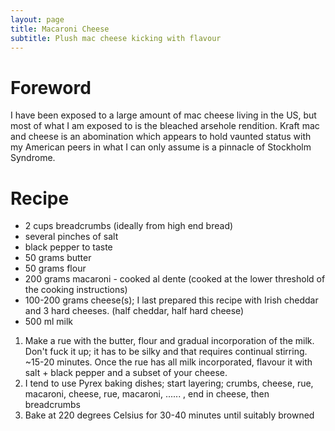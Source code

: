 ```yaml
---
layout: page
title: Macaroni Cheese
subtitle: Plush mac cheese kicking with flavour
---
```


# Foreword

I have been exposed to a large amount of mac cheese living in the US, but most of what I am exposed to is the bleached arsehole rendition. Kraft mac and cheese is an abomination which appears to hold vaunted status with my American peers in what I can only assume is a pinnacle  of Stockholm Syndrome.

# Recipe

* 2 cups breadcrumbs (ideally from high end bread)
* several pinches of salt
* black pepper to taste
* 50  grams butter
* 50  grams flour
* 200 grams macaroni - cooked al dente (cooked at the lower threshold of the cooking instructions)
* 100-200 grams cheese(s); I last prepared this recipe with Irish cheddar and 3 hard cheeses. (half cheddar, half hard cheese)
* 500 ml milk

1. Make a rue with the butter, flour and gradual incorporation of the milk. Don't fuck it up; it has to be silky and that requires continual stirring. ~15-20 minutes. Once the rue has all milk incorporated, flavour it with salt + black pepper and a subset of your cheese.
2. I tend to use Pyrex baking dishes; start layering; crumbs, cheese, rue, macaroni, cheese, rue, macaroni, ...... , end in cheese, then breadcrumbs
3. Bake at 220 degrees Celsius for 30-40 minutes until suitably browned
